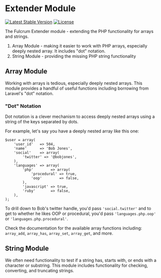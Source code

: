 # Extender Module

[![Latest Stable Version](https://poser.pugx.org/wpfulcrum/extender/v/stable)](https://packagist.org/packages/wpfulcrum/extender) [![License](https://poser.pugx.org/wpfulcrum/extender/license)](https://packagist.org/packages/wpfulcrum/extender)

The Fulcrum Extender module - extending the PHP functionality for arrays and strings.

1. Array Module - making it easier to work with PHP arrays, especially deeply nested array.  It includes "dot" notation.
2. String Module - providing the missing PHP string functionality

## Array Module

Working with arrays is tedious, especially deeply nested arrays.  This module provides a handful of useful functions including borrowing from Laravel's "dot" notation.

### "Dot" Notation

Dot notation is a clever mechanism to access deeply nested arrays using a string of the keys separated by dots.  

For example, let's say you have a deeply nested array like this one:

```
$user = array(
	'user_id'   => 504,
	'name'      => 'Bob Jones',
	'social'    => array(
		'twitter' => '@bobjones',
	),
	'languages' => array(
		'php'        => array(
			'procedural' => true,
			'oop'        => false,
		),
		'javascript' => true,
		'ruby'       => false,
	),
);
```

To drill down to Bob's twitter handle, you'd pass `'social.twitter'` and to get to whether he likes OOP or procedural, you'd pass `'languages.php.oop'` or `'languages.php.procedural'`.

Check the documentation for the available array functions including: `array_add`, `array_has`, `array_set`, `array_get`, and more.  

## String Module

We often need functionality to test if a string has, starts with, or ends with a character or substring.  This module includes functionality for checking, converting, and truncating strings.